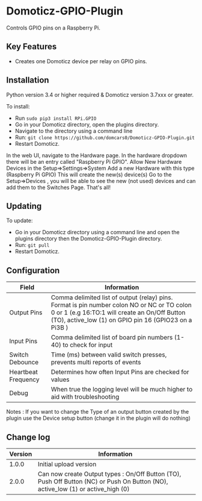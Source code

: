 # Domoticz-GPIO-Plugin

Controls GPIO pins on a Raspberry Pi.

## Key Features

* Creates one Domoticz device per relay on GPIO pins.

## Installation

Python version 3.4 or higher required & Domoticz version 3.7xxx or greater.

To install:
* Run ```sudo pip3 install RPi.GPIO```
* Go in your Domoticz directory, open the plugins directory.
* Navigate to the directory using a command line
* Run: ```git clone https://github.com/domcars0/Domoticz-GPIO-Plugin.git```
* Restart Domoticz.

In the web UI, navigate to the Hardware page.  In the hardware dropdown there will be an entry called "Raspberry Pi GPIO".
Allow New Hardware Devices in the Setup=>Settings=>System
Add a new Hardware with this type (Raspberry Pi GPIO)
This will create the new(s) device(s)
Go to the Setup=>Devices , you will be able to see the new (not used) devices and can add them to the Switches Page.
That's all!

## Updating

To update:
* Go in your Domoticz directory using a command line and open the plugins directory then the Domoticz-GPIO-Plugin directory.
* Run: ```git pull```
* Restart Domoticz.

## Configuration

| Field | Information|
| ----- | ---------- |
| Output Pins | Comma delimited list of output (relay) pins. Format is pin number colon NO or NC or TO colon 0 or 1 (e.g 16:TO:1 will create an On/Off Button (TO), active_low (1) on GPIO pin 16 (GPIO23 on a Pi3B ) |
| Input Pins | Comma delimited list of board pin numbers (1-40) to check for input |
| Switch Debounce | Time (ms) between valid switch presses, prevents multi reports of events |
| Heartbeat Frequency | Determines how often Input Pins are checked for values |
| Debug | When true the logging level will be much higher to aid with troubleshooting |

Notes : If you want to change the Type of an output button created by the plugin use the Device setup button (change it in the plugin will do nothing)

## Change log

| Version | Information|
| ----- | ---------- |
| 1.0.0 | Initial upload version |
| 2.0.0 | Can now create Output types : On/Off Button (TO), Push Off Button (NC) or Push On Button (NO), active_low (1) or active_high (0) |

